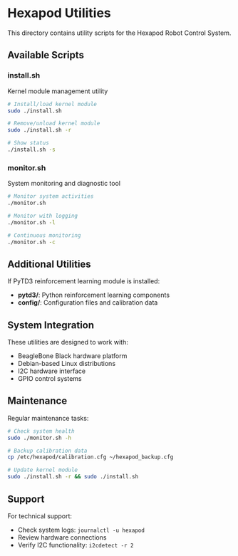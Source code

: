 # Hexapod Utilities

This directory contains utility scripts for the Hexapod Robot Control System.

## Available Scripts

### install.sh
Kernel module management utility
```bash
# Install/load kernel module
sudo ./install.sh

# Remove/unload kernel module  
sudo ./install.sh -r

# Show status
./install.sh -s
```

### monitor.sh  
System monitoring and diagnostic tool
```bash
# Monitor system activities
./monitor.sh

# Monitor with logging
./monitor.sh -l

# Continuous monitoring
./monitor.sh -c
```

## Additional Utilities
If PyTD3 reinforcement learning module is installed:
- **pytd3/**: Python reinforcement learning components
- **config/**: Configuration files and calibration data

## System Integration
These utilities are designed to work with:
- BeagleBone Black hardware platform
- Debian-based Linux distributions  
- I2C hardware interface
- GPIO control systems

## Maintenance
Regular maintenance tasks:
```bash
# Check system health
sudo ./monitor.sh -h

# Backup calibration data
cp /etc/hexapod/calibration.cfg ~/hexapod_backup.cfg

# Update kernel module
sudo ./install.sh -r && sudo ./install.sh
```

## Support
For technical support:
- Check system logs: `journalctl -u hexapod`
- Review hardware connections
- Verify I2C functionality: `i2cdetect -r 2`
